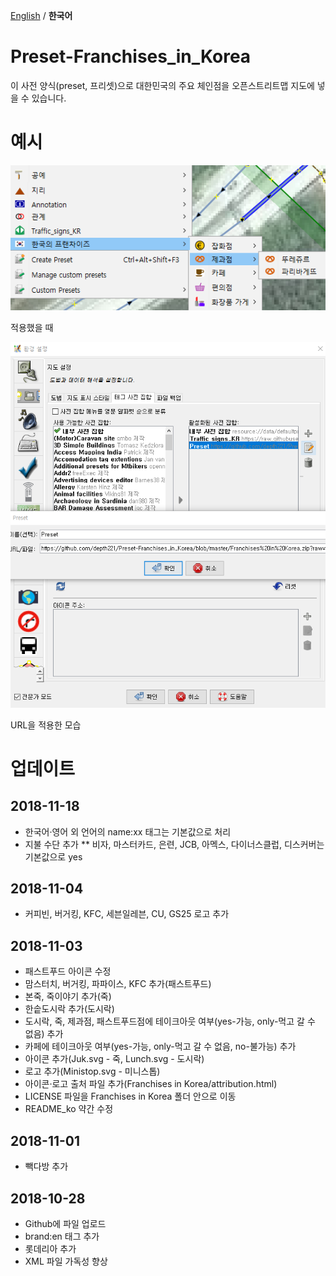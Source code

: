 ﻿[English](README.md) / **한국어**

# Preset-Franchises_in_Korea
이 사전 양식(preset, 프리셋)으로 대한민국의 주요 체인점을 오픈스트리트맵 지도에 넣을 수 있습니다.

# 예시
![적용했을 때](image/Ko.png)

적용했을 때

![URL을 적용한 모습](image/applyURL.png)

URL을 적용한 모습

# 업데이트
## 2018-11-18
* 한국어·영어 외 언어의 name:xx 태그는 기본값으로 처리
* 지불 수단 추가
** 비자, 마스터카드, 은련, JCB, 아멕스, 다이너스클럽, 디스커버는 기본값으로 yes

## 2018-11-04
* 커피빈, 버거킹, KFC, 세븐일레븐, CU, GS25 로고 추가

## 2018-11-03
* 패스트푸드 아이콘 수정
* 맘스터치, 버거킹, 파파이스, KFC 추가(패스트푸드)
* 본죽, 죽이야기 추가(죽)
* 한솥도시락 추가(도시락)
* 도시락, 죽, 제과점, 패스트푸드점에 테이크아웃 여부(yes-가능, only-먹고 갈 수 없음) 추가
* 카페에 테이크아웃 여부(yes-가능, only-먹고 갈 수 없음, no-불가능) 추가
* 아이콘 추가(Juk.svg - 죽, Lunch.svg - 도시락)
* 로고 추가(Ministop.svg - 미니스톱)
* 아이콘·로고 출처 파일 추가(Franchises in Korea/attribution.html)
* LICENSE 파일을 Franchises in Korea 폴더 안으로 이동
* README_ko 약간 수정

## 2018-11-01
* 빽다방 추가

## 2018-10-28
* Github에 파일 업로드
* brand:en 태그 추가
* 롯데리아 추가
* XML 파일 가독성 향상
